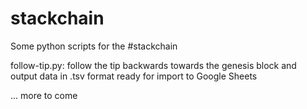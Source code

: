 # stackchain

Some python scripts for the #stackchain

follow-tip.py: follow the tip backwards towards the genesis block and output data in .tsv format ready for import to Google Sheets

... more to come
